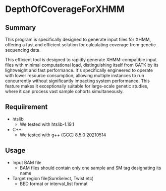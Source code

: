 # DepthOfCoverageForXHMM

## Summary

This program is specifically designed to generate input files for XHMM, offering a fast and efficient solution for calculating coverage from genetic sequencing data. 

This efficient tool is designed to rapidly generate XHMM-compatible input files with minimal computational load, distinguishing itself from GATK by its lightweight and fast performance. It's specifically engineered to operate with lower resource consumption, allowing multiple instances to run concurrently without significantly impacting system performance. This feature makes it exceptionally suitable for large-scale genetic studies, where it can process vast sample cohorts simultaneously.

## Requiirement

- htslib
  - We tested with htslib-1.19.1
- C++
  - We tested with g++ (GCC) 8.5.0 20210514

## Usage

- Input BAM file
  - BAM files should contain only one sample and SM tag designating its name
- Target region file(SureSelect, Twist etc)
  - BED format or interval_list format




